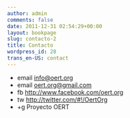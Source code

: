 ```yaml
---
author: admin
comments: false
date: 2011-12-31 02:54:29+00:00
layout: bookpage
slug: contacto-2
title: Contacto
wordpress_id: 28
trans_en-US: contact
---
```


* email info@oert.org
* email oert.org@gmail.com
* fb http://www.facebook.com/oert.org
* tw http://twitter.com/#!/OertOrg
* +g Proyecto OERT
